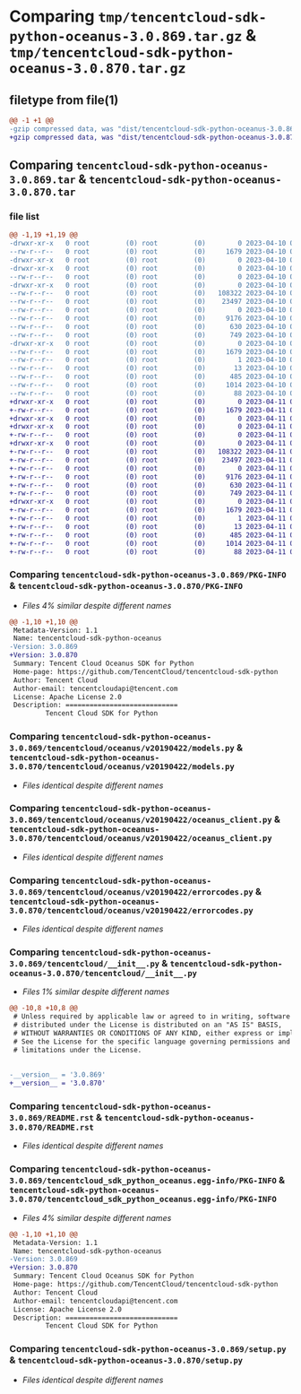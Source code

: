 # Comparing `tmp/tencentcloud-sdk-python-oceanus-3.0.869.tar.gz` & `tmp/tencentcloud-sdk-python-oceanus-3.0.870.tar.gz`

## filetype from file(1)

```diff
@@ -1 +1 @@
-gzip compressed data, was "dist/tencentcloud-sdk-python-oceanus-3.0.869.tar", last modified: Mon Apr 10 03:10:38 2023, max compression
+gzip compressed data, was "dist/tencentcloud-sdk-python-oceanus-3.0.870.tar", last modified: Tue Apr 11 03:44:13 2023, max compression
```

## Comparing `tencentcloud-sdk-python-oceanus-3.0.869.tar` & `tencentcloud-sdk-python-oceanus-3.0.870.tar`

### file list

```diff
@@ -1,19 +1,19 @@
-drwxr-xr-x   0 root         (0) root         (0)        0 2023-04-10 03:10:38.000000 tencentcloud-sdk-python-oceanus-3.0.869/
--rw-r--r--   0 root         (0) root         (0)     1679 2023-04-10 03:10:38.000000 tencentcloud-sdk-python-oceanus-3.0.869/PKG-INFO
-drwxr-xr-x   0 root         (0) root         (0)        0 2023-04-10 03:10:38.000000 tencentcloud-sdk-python-oceanus-3.0.869/tencentcloud/
-drwxr-xr-x   0 root         (0) root         (0)        0 2023-04-10 03:10:38.000000 tencentcloud-sdk-python-oceanus-3.0.869/tencentcloud/oceanus/
--rw-r--r--   0 root         (0) root         (0)        0 2023-04-10 03:10:38.000000 tencentcloud-sdk-python-oceanus-3.0.869/tencentcloud/oceanus/__init__.py
-drwxr-xr-x   0 root         (0) root         (0)        0 2023-04-10 03:10:38.000000 tencentcloud-sdk-python-oceanus-3.0.869/tencentcloud/oceanus/v20190422/
--rw-r--r--   0 root         (0) root         (0)   108322 2023-04-10 03:10:38.000000 tencentcloud-sdk-python-oceanus-3.0.869/tencentcloud/oceanus/v20190422/models.py
--rw-r--r--   0 root         (0) root         (0)    23497 2023-04-10 03:10:38.000000 tencentcloud-sdk-python-oceanus-3.0.869/tencentcloud/oceanus/v20190422/oceanus_client.py
--rw-r--r--   0 root         (0) root         (0)        0 2023-04-10 03:10:38.000000 tencentcloud-sdk-python-oceanus-3.0.869/tencentcloud/oceanus/v20190422/__init__.py
--rw-r--r--   0 root         (0) root         (0)     9176 2023-04-10 03:10:38.000000 tencentcloud-sdk-python-oceanus-3.0.869/tencentcloud/oceanus/v20190422/errorcodes.py
--rw-r--r--   0 root         (0) root         (0)      630 2023-04-10 03:10:38.000000 tencentcloud-sdk-python-oceanus-3.0.869/tencentcloud/__init__.py
--rw-r--r--   0 root         (0) root         (0)      749 2023-04-10 03:10:38.000000 tencentcloud-sdk-python-oceanus-3.0.869/README.rst
-drwxr-xr-x   0 root         (0) root         (0)        0 2023-04-10 03:10:38.000000 tencentcloud-sdk-python-oceanus-3.0.869/tencentcloud_sdk_python_oceanus.egg-info/
--rw-r--r--   0 root         (0) root         (0)     1679 2023-04-10 03:10:38.000000 tencentcloud-sdk-python-oceanus-3.0.869/tencentcloud_sdk_python_oceanus.egg-info/PKG-INFO
--rw-r--r--   0 root         (0) root         (0)        1 2023-04-10 03:10:38.000000 tencentcloud-sdk-python-oceanus-3.0.869/tencentcloud_sdk_python_oceanus.egg-info/dependency_links.txt
--rw-r--r--   0 root         (0) root         (0)       13 2023-04-10 03:10:38.000000 tencentcloud-sdk-python-oceanus-3.0.869/tencentcloud_sdk_python_oceanus.egg-info/top_level.txt
--rw-r--r--   0 root         (0) root         (0)      485 2023-04-10 03:10:38.000000 tencentcloud-sdk-python-oceanus-3.0.869/tencentcloud_sdk_python_oceanus.egg-info/SOURCES.txt
--rw-r--r--   0 root         (0) root         (0)     1014 2023-04-10 03:10:38.000000 tencentcloud-sdk-python-oceanus-3.0.869/setup.py
--rw-r--r--   0 root         (0) root         (0)       88 2023-04-10 03:10:38.000000 tencentcloud-sdk-python-oceanus-3.0.869/setup.cfg
+drwxr-xr-x   0 root         (0) root         (0)        0 2023-04-11 03:44:13.000000 tencentcloud-sdk-python-oceanus-3.0.870/
+-rw-r--r--   0 root         (0) root         (0)     1679 2023-04-11 03:44:13.000000 tencentcloud-sdk-python-oceanus-3.0.870/PKG-INFO
+drwxr-xr-x   0 root         (0) root         (0)        0 2023-04-11 03:44:13.000000 tencentcloud-sdk-python-oceanus-3.0.870/tencentcloud/
+drwxr-xr-x   0 root         (0) root         (0)        0 2023-04-11 03:44:13.000000 tencentcloud-sdk-python-oceanus-3.0.870/tencentcloud/oceanus/
+-rw-r--r--   0 root         (0) root         (0)        0 2023-04-11 03:44:12.000000 tencentcloud-sdk-python-oceanus-3.0.870/tencentcloud/oceanus/__init__.py
+drwxr-xr-x   0 root         (0) root         (0)        0 2023-04-11 03:44:13.000000 tencentcloud-sdk-python-oceanus-3.0.870/tencentcloud/oceanus/v20190422/
+-rw-r--r--   0 root         (0) root         (0)   108322 2023-04-11 03:44:12.000000 tencentcloud-sdk-python-oceanus-3.0.870/tencentcloud/oceanus/v20190422/models.py
+-rw-r--r--   0 root         (0) root         (0)    23497 2023-04-11 03:44:12.000000 tencentcloud-sdk-python-oceanus-3.0.870/tencentcloud/oceanus/v20190422/oceanus_client.py
+-rw-r--r--   0 root         (0) root         (0)        0 2023-04-11 03:44:12.000000 tencentcloud-sdk-python-oceanus-3.0.870/tencentcloud/oceanus/v20190422/__init__.py
+-rw-r--r--   0 root         (0) root         (0)     9176 2023-04-11 03:44:12.000000 tencentcloud-sdk-python-oceanus-3.0.870/tencentcloud/oceanus/v20190422/errorcodes.py
+-rw-r--r--   0 root         (0) root         (0)      630 2023-04-11 03:44:12.000000 tencentcloud-sdk-python-oceanus-3.0.870/tencentcloud/__init__.py
+-rw-r--r--   0 root         (0) root         (0)      749 2023-04-11 03:44:12.000000 tencentcloud-sdk-python-oceanus-3.0.870/README.rst
+drwxr-xr-x   0 root         (0) root         (0)        0 2023-04-11 03:44:13.000000 tencentcloud-sdk-python-oceanus-3.0.870/tencentcloud_sdk_python_oceanus.egg-info/
+-rw-r--r--   0 root         (0) root         (0)     1679 2023-04-11 03:44:12.000000 tencentcloud-sdk-python-oceanus-3.0.870/tencentcloud_sdk_python_oceanus.egg-info/PKG-INFO
+-rw-r--r--   0 root         (0) root         (0)        1 2023-04-11 03:44:12.000000 tencentcloud-sdk-python-oceanus-3.0.870/tencentcloud_sdk_python_oceanus.egg-info/dependency_links.txt
+-rw-r--r--   0 root         (0) root         (0)       13 2023-04-11 03:44:12.000000 tencentcloud-sdk-python-oceanus-3.0.870/tencentcloud_sdk_python_oceanus.egg-info/top_level.txt
+-rw-r--r--   0 root         (0) root         (0)      485 2023-04-11 03:44:13.000000 tencentcloud-sdk-python-oceanus-3.0.870/tencentcloud_sdk_python_oceanus.egg-info/SOURCES.txt
+-rw-r--r--   0 root         (0) root         (0)     1014 2023-04-11 03:44:12.000000 tencentcloud-sdk-python-oceanus-3.0.870/setup.py
+-rw-r--r--   0 root         (0) root         (0)       88 2023-04-11 03:44:13.000000 tencentcloud-sdk-python-oceanus-3.0.870/setup.cfg
```

### Comparing `tencentcloud-sdk-python-oceanus-3.0.869/PKG-INFO` & `tencentcloud-sdk-python-oceanus-3.0.870/PKG-INFO`

 * *Files 4% similar despite different names*

```diff
@@ -1,10 +1,10 @@
 Metadata-Version: 1.1
 Name: tencentcloud-sdk-python-oceanus
-Version: 3.0.869
+Version: 3.0.870
 Summary: Tencent Cloud Oceanus SDK for Python
 Home-page: https://github.com/TencentCloud/tencentcloud-sdk-python
 Author: Tencent Cloud
 Author-email: tencentcloudapi@tencent.com
 License: Apache License 2.0
 Description: ============================
         Tencent Cloud SDK for Python
```

### Comparing `tencentcloud-sdk-python-oceanus-3.0.869/tencentcloud/oceanus/v20190422/models.py` & `tencentcloud-sdk-python-oceanus-3.0.870/tencentcloud/oceanus/v20190422/models.py`

 * *Files identical despite different names*

### Comparing `tencentcloud-sdk-python-oceanus-3.0.869/tencentcloud/oceanus/v20190422/oceanus_client.py` & `tencentcloud-sdk-python-oceanus-3.0.870/tencentcloud/oceanus/v20190422/oceanus_client.py`

 * *Files identical despite different names*

### Comparing `tencentcloud-sdk-python-oceanus-3.0.869/tencentcloud/oceanus/v20190422/errorcodes.py` & `tencentcloud-sdk-python-oceanus-3.0.870/tencentcloud/oceanus/v20190422/errorcodes.py`

 * *Files identical despite different names*

### Comparing `tencentcloud-sdk-python-oceanus-3.0.869/tencentcloud/__init__.py` & `tencentcloud-sdk-python-oceanus-3.0.870/tencentcloud/__init__.py`

 * *Files 1% similar despite different names*

```diff
@@ -10,8 +10,8 @@
 # Unless required by applicable law or agreed to in writing, software
 # distributed under the License is distributed on an "AS IS" BASIS,
 # WITHOUT WARRANTIES OR CONDITIONS OF ANY KIND, either express or implied.
 # See the License for the specific language governing permissions and
 # limitations under the License.
 
 
-__version__ = '3.0.869'
+__version__ = '3.0.870'
```

### Comparing `tencentcloud-sdk-python-oceanus-3.0.869/README.rst` & `tencentcloud-sdk-python-oceanus-3.0.870/README.rst`

 * *Files identical despite different names*

### Comparing `tencentcloud-sdk-python-oceanus-3.0.869/tencentcloud_sdk_python_oceanus.egg-info/PKG-INFO` & `tencentcloud-sdk-python-oceanus-3.0.870/tencentcloud_sdk_python_oceanus.egg-info/PKG-INFO`

 * *Files 4% similar despite different names*

```diff
@@ -1,10 +1,10 @@
 Metadata-Version: 1.1
 Name: tencentcloud-sdk-python-oceanus
-Version: 3.0.869
+Version: 3.0.870
 Summary: Tencent Cloud Oceanus SDK for Python
 Home-page: https://github.com/TencentCloud/tencentcloud-sdk-python
 Author: Tencent Cloud
 Author-email: tencentcloudapi@tencent.com
 License: Apache License 2.0
 Description: ============================
         Tencent Cloud SDK for Python
```

### Comparing `tencentcloud-sdk-python-oceanus-3.0.869/setup.py` & `tencentcloud-sdk-python-oceanus-3.0.870/setup.py`

 * *Files identical despite different names*

